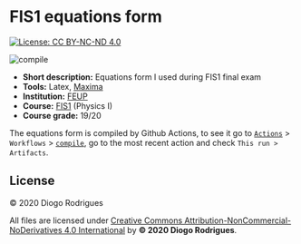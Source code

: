 # FIS1 equations form

[![License: CC BY-NC-ND 4.0](https://img.shields.io/badge/License-CC%20BY--NC--ND%204.0-lightgrey.svg)](https://creativecommons.org/licenses/by-nc-nd/4.0/)

![compile](https://github.com/dmfrodrigues/feup-fis1-form/workflows/compile/badge.svg)

- **Short description:** Equations form I used during FIS1 final exam
- **Tools:** Latex, [Maxima](https://en.wikipedia.org/wiki/Maxima_(software))
- **Institution:** [FEUP](https://sigarra.up.pt/feup/en/web_page.Inicial)
- **Course:** [FIS1](https://sigarra.up.pt/feup/en/UCURR_GERAL.FICHA_UC_VIEW?pv_ocorrencia_id=419987) (Physics I)
- **Course grade:** 19/20

The equations form is compiled by Github Actions, to see it go to [`Actions`](https://github.com/dmfrodrigues/feup-fis1-form/actions) > `Workflows` > [`compile`](https://github.com/dmfrodrigues/feup-fis1-form/actions?query=workflow%3Acompile), go to the most recent action and check `This run > Artifacts`.

## License

© 2020 Diogo Rodrigues

All files are licensed under [Creative Commons Attribution-NonCommercial-NoDerivatives 4.0 International](LICENSE) by **© 2020 Diogo Rodrigues**.
